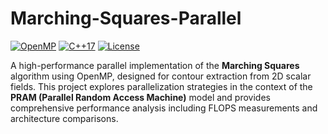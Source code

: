 # Marching-Squares-Parallel

[![OpenMP](https://img.shields.io/badge/OpenMP-Parallel-green.svg)](https://www.openmp.org/)
[![C++17](https://img.shields.io/badge/C++-17-blue.svg)](https://en.cppreference.com/w/cpp/17)
[![License](https://img.shields.io/badge/license-MIT-blue.svg)](LICENSE)

A high-performance parallel implementation of the **Marching Squares** algorithm using OpenMP, designed for contour extraction from 2D scalar fields. This project explores parallelization strategies in the context of the **PRAM (Parallel Random Access Machine)** model and provides comprehensive performance analysis including FLOPS measurements and architecture comparisons.